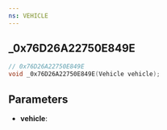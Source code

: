 ```yaml
---
ns: VEHICLE
---
```

## _0x76D26A22750E849E

```c
// 0x76D26A22750E849E
void _0x76D26A22750E849E(Vehicle vehicle);
```


## Parameters
* **vehicle**:

